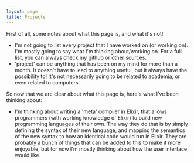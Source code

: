```yaml
---
layout: page
title: Projects
---
```


First of all, some notes about what this page is, and what it's not!

- I'm not going to list every project that I have worked on (or working on). I'm mostly going to say what I'm thinking about/working on. For a full list, you can always check my [github](https://github.com/ihaveint) or other sources.
- 'project' can be anything that has been on my mind for more than a month. It doesn't have to lead to anything useful, but it always have the possibility to! It's not necessarily going to be related to academia, or even related to computers.

So now that we are clear about what this page is, here's what I've been thinking about:
- I'm thinking about writing a 'meta' compiler in Elixir, that allows programmers (with working knowledge of Elixir) to build new programming languages of their own. The way they do that is by simply defining the syntax of their new language, and mapping the semantics of the new syntax to how an identical code would run in Elixir. They are probably a bunch of things that can be added to this to make it more enjoyable, but for now I'm mostly thinking about how the user interface would like.
